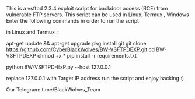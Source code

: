 This is a vsftpd 2.3.4 exploit script for backdoor access (RCE) from vulnerable FTP servers.
This script can be used in Linux, Termux , Windows
Enter the following commands in order to run the script 

in Linux and Termux :

apt-get update && apt-get upgrade 
pkg install git 
git clone https://github.com/CyberBlackWolves/BW-VSFTPDEXP.git
cd BW-VSFTPDEXP
chmod +x *
pip install -r requirements.txt

python BW-VSFTPD-ExP.py --host 127.0.0.1

replace 127.0.0.1 with Target IP address 
run the script and enjoy hacking :) 

Our Telegram: t.me/BlackWolves_Team
